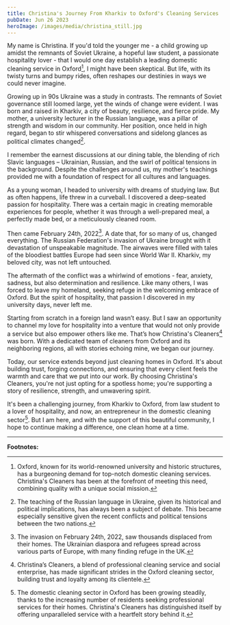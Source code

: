 ```yaml
---
title: Christina's Journey From Kharkiv to Oxford's Cleaning Services
pubDate: Jun 26 2023
heroImage: /images/media/christina_still.jpg
---
```

My name is Christina. If you'd told the younger me - a child growing up amidst the remnants of Soviet Ukraine, a hopeful law student, a passionate hospitality lover - that I would one day establish a leading domestic cleaning service in Oxford[^1^], I might have been skeptical. But life, with its twisty turns and bumpy rides, often reshapes our destinies in ways we could never imagine.

Growing up in 90s Ukraine was a study in contrasts. The remnants of Soviet governance still loomed large, yet the winds of change were evident. I was born and raised in Kharkiv, a city of beauty, resilience, and fierce pride. My mother, a university lecturer in the Russian language, was a pillar of strength and wisdom in our community. Her position, once held in high regard, began to stir whispered conversations and sidelong glances as political climates changed[^2^]. 

I remember the earnest discussions at our dining table, the blending of rich Slavic languages – Ukrainian, Russian, and the swirl of political tensions in the background. Despite the challenges around us, my mother's teachings provided me with a foundation of respect for all cultures and languages.

As a young woman, I headed to university with dreams of studying law. But as often happens, life threw in a curveball. I discovered a deep-seated passion for hospitality. There was a certain magic in creating memorable experiences for people, whether it was through a well-prepared meal, a perfectly made bed, or a meticulously cleaned room.

Then came February 24th, 2022[^3^]. A date that, for so many of us, changed everything. The Russian Federation's invasion of Ukraine brought with it devastation of unspeakable magnitude. The airwaves were filled with tales of the bloodiest battles Europe had seen since World War II. Kharkiv, my beloved city, was not left untouched.

The aftermath of the conflict was a whirlwind of emotions - fear, anxiety, sadness, but also determination and resilience. Like many others, I was forced to leave my homeland, seeking refuge in the welcoming embrace of Oxford. But the spirit of hospitality, that passion I discovered in my university days, never left me.

Starting from scratch in a foreign land wasn’t easy. But I saw an opportunity to channel my love for hospitality into a venture that would not only provide a service but also empower others like me. That’s how Christina's Cleaners[^4^] was born. With a dedicated team of cleaners from Oxford and its neighboring regions, all with stories echoing mine, we began our journey.

Today, our service extends beyond just cleaning homes in Oxford. It's about building trust, forging connections, and ensuring that every client feels the warmth and care that we put into our work. By choosing Christina's Cleaners, you're not just opting for a spotless home; you're supporting a story of resilience, strength, and unwavering spirit.

It's been a challenging journey, from Kharkiv to Oxford, from law student to a lover of hospitality, and now, an entrepreneur in the domestic cleaning sector[^5^]. But I am here, and with the support of this beautiful community, I hope to continue making a difference, one clean home at a time.

- - -

**Footnotes:**

[^1^]: Oxford, known for its world-renowned university and historic structures, has a burgeoning demand for top-notch domestic cleaning services. Christina's Cleaners has been at the forefront of meeting this need, combining quality with a unique social mission.

[^2^]: The teaching of the Russian language in Ukraine, given its historical and political implications, has always been a subject of debate. This became especially sensitive given the recent conflicts and political tensions between the two nations.

[^3^]: The invasion on February 24th, 2022, saw thousands displaced from their homes. The Ukrainian diaspora and refugees spread across various parts of Europe, with many finding refuge in the UK.

[^4^]: Christina’s Cleaners, a blend of professional cleaning service and social enterprise, has made significant strides in the Oxford cleaning sector, building trust and loyalty among its clientele.

[^5^]: The domestic cleaning sector in Oxford has been growing steadily, thanks to the increasing number of residents seeking professional services for their homes. Christina's Cleaners has distinguished itself by offering unparalleled service with a heartfelt story behind it.